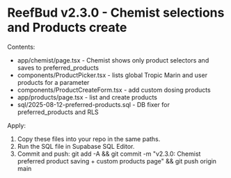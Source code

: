 # ReefBud v2.3.0 - Chemist selections and Products create

Contents:
- app/chemist/page.tsx - Chemist shows only product selectors and saves to preferred_products
- components/ProductPicker.tsx - lists global Tropic Marin and user products for a parameter
- components/ProductCreateForm.tsx - add custom dosing products
- app/products/page.tsx - list and create products
- sql/2025-08-12-preferred-products.sql - DB fixer for preferred_products and RLS

Apply:
1) Copy these files into your repo in the same paths.
2) Run the SQL file in Supabase SQL Editor.
3) Commit and push:
   git add -A && git commit -m "v2.3.0: Chemist preferred product saving + custom products page" && git push origin main
